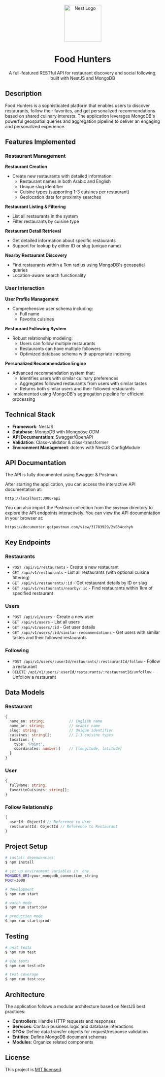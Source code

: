 <p align="center">
  <a href="http://nestjs.com/" target="blank"><img src="https://nestjs.com/img/logo-small.svg" width="120" alt="Nest Logo" /></a>
</p>

<h1 align="center">Food Hunters</h1>

<p align="center">A full-featured RESTful API for restaurant discovery and social following, built with NestJS and MongoDB</p>

## Description

Food Hunters is a sophisticated platform that enables users to discover restaurants, follow their favorites, and get personalized recommendations based on shared culinary interests. The application leverages MongoDB's powerful geospatial queries and aggregation pipeline to deliver an engaging and personalized experience.

## Features Implemented

### Restaurant Management

**Restaurant Creation**

- Create new restaurants with detailed information:
  - Restaurant names in both Arabic and English
  - Unique slug identifier
  - Cuisine types (supporting 1-3 cuisines per restaurant)
  - Geolocation data for proximity searches

**Restaurant Listing & Filtering**

- List all restaurants in the system
- Filter restaurants by cuisine type

**Restaurant Detail Retrieval**

- Get detailed information about specific restaurants
- Support for lookup by either ID or slug (unique name)

**Nearby Restaurant Discovery**

- Find restaurants within a 1km radius using MongoDB's geospatial queries
- Location-aware search functionality

### User Interaction

**User Profile Management**

- Comprehensive user schema including:
  - Full name
  - Favorite cuisines

**Restaurant Following System**

- Robust relationship modeling:
  - Users can follow multiple restaurants
  - Restaurants can have multiple followers
  - Optimized database schema with appropriate indexing

**Personalized Recommendation Engine**

- Advanced recommendation system that:
  - Identifies users with similar culinary preferences
  - Aggregates followed restaurants from users with similar tastes
  - Returns both similar users and their followed restaurants
- Implemented using MongoDB's aggregation pipeline for efficient processing

## Technical Stack

- **Framework**: NestJS
- **Database**: MongoDB with Mongoose ODM
- **API Documentation**: Swagger/OpenAPI
- **Validation**: Class-validator & class-transformer
- **Environment Management**: dotenv with NestJS ConfigModule

## API Documentation

The API is fully documented using Swagger & Postman.

After starting the application, you can access the interactive API documentation at:

```
http://localhost:3000/api
```

You can also import the Postman collection from the `postman` directory to explore the API endpoints interactively.
You can view the API documentation in your browser at:

```
https://documenter.getpostman.com/view/31783929/2sB34cohyh
```

## Key Endpoints

### Restaurants

- `POST /api/v1/restaurants` - Create a new restaurant
- `GET /api/v1/restaurants` - List all restaurants (with optional cuisine filtering)
- `GET /api/v1/restaurants/:id` - Get restaurant details by ID or slug
- `GET /api/v1/restaurants/nearby/:id` - Find restaurants within 1km of specified restaurant

### Users

- `POST /api/v1/users` - Create a new user
- `GET /api/v1/users` - List all users
- `GET /api/v1/users/:id` - Get user details
- `GET /api/v1/users/:id/similar-recommendations` - Get users with similar tastes and their followed restaurants

### Following

- `POST /api/v1/users/:userId/restaurants/:restaurantId/follow` - Follow a restaurant
- `DELETE /api/v1/users/:userId/restaurants/:restaurantId/unfollow` - Unfollow a restaurant

## Data Models

### Restaurant

```typescript
{
  name_en: string;           // English name
  name_ar: string;           // Arabic name
  slug: string;              // Unique identifier
  cuisines: string[];        // 1-3 cuisine types
  location: {
    type: 'Point',
    coordinates: number[]    // [longitude, latitude]
  }
}
```

### User

```typescript
{
  fullName: string;
  favoriteCuisines: string[];
}
```

### Follow Relationship

```typescript
{
  userId: ObjectId // Reference to User
  restaurantId: ObjectId // Reference to Restaurant
}
```

## Project Setup

```bash
# install dependencies
$ npm install

# set up environment variables in .env
MONGODB_URI=your_mongodb_connection_string
PORT=3000

# development
$ npm run start

# watch mode
$ npm run start:dev

# production mode
$ npm run start:prod
```

## Testing

```bash
# unit tests
$ npm run test

# e2e tests
$ npm run test:e2e

# test coverage
$ npm run test:cov
```

## Architecture

The application follows a modular architecture based on NestJS best practices:

- **Controllers**: Handle HTTP requests and responses
- **Services**: Contain business logic and database interactions
- **DTOs**: Define data transfer objects for request/response validation
- **Entities**: Define MongoDB document schemas
- **Modules**: Organize related components

## License

This project is [MIT licensed](LICENSE).
